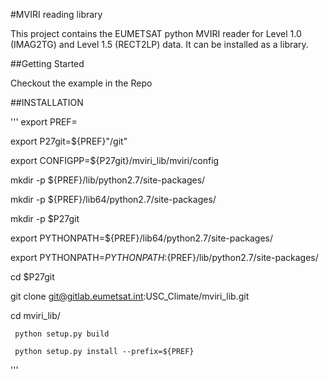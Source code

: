 #MVIRI reading library

This project contains the EUMETSAT python MVIRI reader for 
Level 1.0 (IMAG2TG) and Level 1.5 (RECT2LP) data. 
It can be installed as a library.

##Getting Started

Checkout the example in the Repo

##INSTALLATION

'''
 export PREF=<path to your home>
  
 export P27git=${PREF}"/git"

 export CONFIGPP=${P27git}/mviri_lib/mviri/config

 mkdir -p ${PREF}/lib/python2.7/site-packages/

 mkdir -p ${PREF}/lib64/python2.7/site-packages/

 mkdir -p $P27git

 export PYTHONPATH=${PREF}/lib64/python2.7/site-packages/

 export PYTHONPATH=${PYTHONPATH}:${PREF}/lib/python2.7/site-packages/

 cd $P27git

   git clone git@gitlab.eumetsat.int:USC_Climate/mviri_lib.git
  
   cd mviri_lib/
  
     python setup.py build
    
     python setup.py install --prefix=${PREF}
'''
